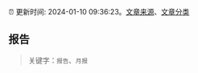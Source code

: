 :alarm_clock: 更新时间: 2024-01-10 09:36:23。[文章来源](/README.md)、[文章分类](/TAGS.md)

## 报告


> 关键字：`报告`、`月报`



